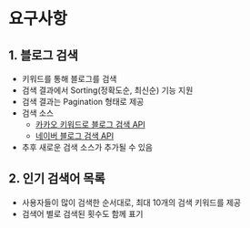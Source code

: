 # 요구사항
## 1. 블로그 검색
- 키워드를 통해 블로그를 검색
- 검색 결과에서 Sorting(정확도순, 최신순) 기능 지원
- 검색 결과는 Pagination 형태로 제공
- 검색 소스
  - [카카오 키워드로 블로그 검색 API](https://developers.kakao.com/docs/latest/ko/daum-search/dev-guide#search-blog)
  - [네이버 블로그 검색 API](https://developers.naver.com/docs/serviceapi/search/blog/blog.md)
- 추후 새로운 검색 소스가 추가될 수 있음


## 2. 인기 검색어 목록
- 사용자들이 많이 검색한 순서대로, 최대 10개의 검색 키워드를 제공
- 검색어 별로 검색된 횟수도 함께 표기